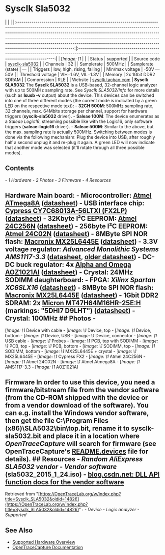 # Sysclk Sla5032
| | | |:-----------------------------------------------------------------------------------------------------------------------------------------------------------------------------------------------------------------------------------------------------------------------------------------------------------------------------------------------------------------------------------------------------------------------------------:|:------------------------------------------------------------------------------------------------------------------------------------------------:| | [*Image: \1* | | | Status | supported | | Source code | [sysclk-sla5032](http://github.com/OpenTraceLab/?p=OpenTraceCapture.git;a=tree;f=src/hardware/sysclk-sla5032) | | Channels | 32 | | Samplerate | 500MHz | | Samplerate (state) | — | | Triggers | low, high, rising, falling | | Min/max voltage | -50V — 50V | | Threshold voltage | VIH=1.6V, VIL=1.3V | | Memory | 2x 1Gbit DDR2 SDRAM | | Compression | RLE | | Website | [sysclk.taobao.com](https://item.taobao.com/item.htm?id=601831958682) | **Sysclk SLA5032** The **Sysclk SLA5032** is a USB-based, 32-channel logic analyzer with up to 500MHz sampling rate. See *Sysclk SLA5032/Info* for more details (such as **lsusb -v** output) about the device. This devices can be switched into one of three different modes (the current mode is indicated by a green LED on the respective mode text): \- **32CH 500M**: 500MHz sampling rate, 32 channels, max. 64Mbits storage per channel, support for hardware triggers (**sysclk-sla5032** driver). \- **Saleae 100M**: The device enumerates as a *Saleae Logic16*, streaming possible like with the Logic16, only software triggers (**saleae-logic16** driver). \- **Saleae 500M**: Similar to the above, but the max. sampling rate is actually 500MHz. Switching between modes is done via the following mechanism: Plug the device into USB, after roughly half a second unplug it and re-plug it again. A green LED will now indicate that another mode was selected (it'll rotate through all three possible modes).
## Contents
\- *1 Hardware* \- *2 Photos* \- *3 Firmware* \- *4 Resources*
## Hardware **Main board**: \- **Microcontroller**: [Atmel ATmega8A](http://www.atmel.com/devices/ATMEGA8A.aspx) ([datasheet](http://www.atmel.com/Images/Atmel-8159-8-bit-AVR-microcontroller-ATmega8A_datasheet.pdf)) \- **USB interface chip**: [Cypress CY7C68013A-56LTXI (FX2LP)](http://www.cypress.com/part/cy7c68013a-56ltxi) ([datasheet](http://www.cypress.com/?docID=34060)) \- **32Kbyte I²C EEPROM**: [Atmel 24C256N](http://www.atmel.com/devices/at24c256c.aspx) ([datasheet](http://www.atmel.com/Images/doc5121.pdf)) \- **256byte I²C EEPROM**: [Atmel 24C02N](http://www.atmel.com/devices/at24c02c.aspx) ([datasheet](http://www.atmel.com/Images/doc3256.pdf)) \- **8MByte SPI NOR flash**: [Macronix MX25L6445E](http://www.macronix.com/en-us/Product/Pages/ProductDetail.aspx?PartNo=MX25L6445E) ([datasheet](http://www.macronix.com/Lists/DataSheet/Attachments/2474/MX25L6445E,%203V,%2064Mb,%20v1.8.pdf)) \- **3.3V voltage regulator**: *Advanced Monolithic Systems AMS1117-3.3* ([datasheet](http://ams-semitech.com/attachments/File/AMS1117_20120314.pdf), [older datasheet](http://www.advanced-monolithic.com/pdf/ds1117.pdf)) \- **DC-DC buck regulator**: 4x [Alpha and Omega AOZ1021AI](http://www.aosmd.com/products/power-ics/ezbuck-dc-dc-buck-regulators/AOZ1021AI) ([datasheet](http://www.aosmd.com/res/data_sheets/AOZ1021AI.pdf)) \- **Crystal**: 24MHz **SODIMM daughterboard**: \- **FPGA**: *Xilinx Spartan XC6SLX16* ([datasheet](http://www.xilinx.com/support/documentation/data_sheets/ds160.pdf)) \- **8MByte SPI NOR flash**: [Macronix MX25L6445E](http://www.macronix.com/en-us/Product/Pages/ProductDetail.aspx?PartNo=MX25L6445E) ([datasheet](http://www.macronix.com/Lists/DataSheet/Attachments/2474/MX25L6445E,%203V,%2064Mb,%20v1.8.pdf)) \- **1Gbit DDR2 SDRAM**: 2x [Micron MT47H64M16HR-25E:H](http://www.micron.com/parts/dram/ddr2-sdram/mt47h64m16hr-25e) (markings: "5DHI7 D9LHT") ([datasheet](http://www.micron.com/~/media/documents/products/data-sheet/dram/ddr2/1gb_ddr2.pdf)) \- **Crystal**: 100MHz ## Photos \-
[*Image: \1*
Device with cable
\-
[*Image: \1*
Device, top
\-
[*Image: \1*
Device, bottom
\-
[*Image: \1*
Device, USB
\-
[*Image: \1*
Device, connector
\-
[*Image: \1*
USB cable
\-
[*Image: \1*
Probes
\-
[*Image: \1*
PCB, top with SODIMM
\-
[*Image: \1*
PCB, top
\-
[*Image: \1*
PCB, bottom
\-
[*Image: \1*
SODIMM, top
\-
[*Image: \1*
SODIMM, bottom
\-
[*Image: \1*
MX25L6445E + crystal
\-
[*Image: \1*
MX25L6445E
\-
[*Image: \1*
Cypress FX2
\-
[*Image: \1*
Atmel 24C256N
\-
[*Image: \1*
Atmel 24C02N
\-
[*Image: \1*
Atmel Atmega8A
\-
[*Image: \1*
AMS1117-3.3
\-
[*Image: \1*
AOZ1021AI
## Firmware In order to use this device, you need a firmware/bitstream file from the vendor software (from the CD-ROM shipped with the device or from a vendor download of the software). You can e.g. install the Windows vendor software, then get the file **C:\Program Files (x86)\SLA5032\bin\top.bit**, rename it to **sysclk-sla5032.bit** and place it in a location where *OpenTraceCapture* will search for firmware (see OpenTraceCapture's [README.devices](https://github.com/OpenTraceLab/?p=OpenTraceCapture.git;a=blob;f=README.devices) file for details). ## Resources \- *Random AliExpress SLA5032 vendor* \- *Vendor software* (sla5032_2015_1_24.iso) \- [blog.csdn.net: DLL API function docs for the vendor software](https://translate.google.com/translate?sl=auto&tl=en&u=https%3A%2F%2Fblog.csdn.net%2Fmcupro%2Farticle%2Fdetails%2F40453157)
Retrieved from "[https://OpenTraceLab.org/w/index.php?title=Sysclk_SLA5032&oldid=14826](https://OpenTraceLab.org/w/index.php?title=Sysclk_SLA5032&oldid=14826)"
: \- *Device* \- *Logic analyzer* \- *Supported*
## See Also
- [Supported Hardware Overview](../supported-hardware.md)
- [OpenTraceCapture Documentation](../../opentracecapture/overview.md)
